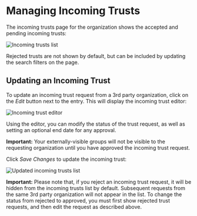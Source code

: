 # Managing Incoming Trusts

The incoming trusts page for the organization shows the accepted and
pending incoming trusts:

![Incoming trusts
list](/general/orgs/admin/trusts/incoming/incoming-trusts-1.png)

Rejected trusts are not shown by default, but can be included by
updating the search filters on the page.

## Updating an Incoming Trust

To update an incoming trust request from a 3rd party organization, click
on the *Edit* button next to the entry. This will display the incoming
trust editor:

![Incoming trust
editor](/general/orgs/admin/trusts/incoming/edit-incoming-trust.png)

Using the editor, you can modify the status of the trust request, as
well as setting an optional end date for any approval.

**Important:** Your externally-visible groups will not be visible to the
requesting organization until you have approved the incoming trust
request.

Click *Save Changes* to update the incoming trust:

![Updated incoming trusts
list](/general/orgs/admin/trusts/incoming/incoming-trusts-2.png)

**Important:** Please note that, if you reject an incoming trust
request, it will be hidden from the incoming trusts list by default.
Subsequent requests from the same 3rd party organization will not appear
in the list. To change the status from rejected to approved, you must
first show rejected trust requests, and then edit the request as
described above.
